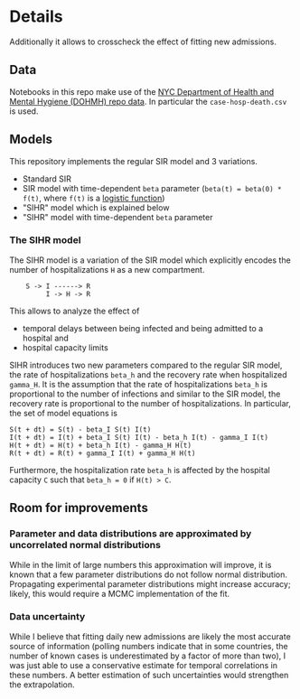 # Details

Additionally it allows to crosscheck the effect of fitting new admissions.

## Data

Notebooks in this repo make use of the  [NYC Department of Health and Mental Hygiene (DOHMH) repo data](https://github.com/nychealth/coronavirus-data).
In particular the `case-hosp-death.csv` is used.


## Models

This repository implements the regular SIR model and 3 variations.
* Standard SIR
* SIR model with time-dependent `beta` parameter (`beta(t) = beta(0) * f(t)`, where `f(t)` is a [logistic function](https://en.wikipedia.org/wiki/Logistic_function))
* "SIHR" model which is explained below
* "SIHR" model with time-dependent `beta` parameter

### The SIHR model

The SIHR model is a variation of the SIR model which explicitly encodes the number of hospitalizations `H` as a new compartment.
```
    S -> I ------> R
         I -> H -> R
```
This allows to analyze the effect of
* temporal delays between being infected and being admitted to a hospital and
* hospital capacity limits

SIHR introduces two new parameters compared to the regular SIR model,
the rate of hospitalizations `beta_h` and the recovery rate when hospitalized `gamma_H`.
It is the assumption that the rate of hospitalizations `beta_h` is proportional to the number of infections and similar to the SIR model, the recovery rate is proportional to the number of hospitalizations.
In particular, the set of model equations is
```
S(t + dt) = S(t) - beta_I S(t) I(t)
I(t + dt) = I(t) + beta_I S(t) I(t) - beta_h I(t) - gamma_I I(t)
H(t + dt) = H(t) + beta_h I(t) - gamma_H H(t)
R(t + dt) = R(t) + gamma_I I(t) + gamma_H H(t)
```
Furthermore, the hospitalization rate `beta_h` is affected by the hospital capacity `C` such that `beta_h = 0` if `H(t) > C`.


## Room for improvements

### Parameter and data distributions are approximated by uncorrelated normal distributions

While in the limit of large numbers this approximation will improve, it is known that a few parameter distributions do not follow normal distribution.
Propagating experimental parameter distributions might increase accuracy; likely, this would require a MCMC implementation of the fit.

### Data uncertainty

While I believe that fitting daily new admissions are likely the most accurate source of information (polling numbers indicate that in some countries, the number of known cases is underestimated by a factor of more than two), I was just able to use a conservative estimate for temporal correlations in these numbers.
A better estimation of such uncertainties would strengthen the extrapolation.
